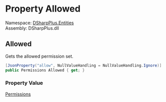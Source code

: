 # Property Allowed

Namespace: [DSharpPlus.Entities](DSharpPlus.Entities.md)  
Assembly: DSharpPlus.dll

## <a id="DSharpPlus_Entities_DiscordOverwrite_Allowed"></a>Allowed

Gets the allowed permission set.

```csharp
[JsonProperty("allow", NullValueHandling = NullValueHandling.Ignore)]
public Permissions Allowed { get; }
```

### Property Value

[Permissions](DSharpPlus.Permissions.md)

